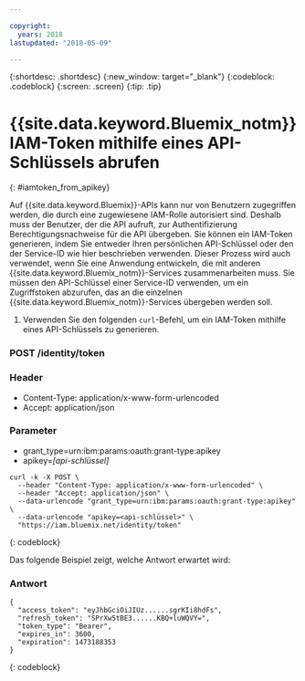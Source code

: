 ```yaml
---

copyright:
  years: 2018
lastupdated: "2018-05-09"

---
```



{:shortdesc: .shortdesc}
{:new_window: target="_blank"}
{:codeblock: .codeblock}
{:screen: .screen}
{:tip: .tip}

# {{site.data.keyword.Bluemix_notm}} IAM-Token mithilfe eines API-Schlüssels abrufen
{: #iamtoken_from_apikey}

Auf {{site.data.keyword.Bluemix}}-APIs kann nur von Benutzern zugegriffen werden, die durch eine zugewiesene IAM-Rolle autorisiert sind. Deshalb muss der Benutzer, der die API aufruft, zur Authentifizierung Berechtigungsnachweise für die API übergeben. Sie können ein IAM-Token generieren, indem Sie entweder Ihren persönlichen API-Schlüssel oder den der Service-ID wie hier beschrieben verwenden. Dieser Prozess wird auch verwendet, wenn Sie eine Anwendung entwickeln, die mit anderen {{site.data.keyword.Bluemix_notm}}-Services zusammenarbeiten muss. Sie müssen den API-Schlüssel einer Service-ID verwenden, um ein Zugriffstoken abzurufen, das an die einzelnen {{site.data.keyword.Bluemix_notm}}-Services übergeben werden soll.

1. Verwenden Sie den folgenden `curl`-Befehl, um ein IAM-Token mithilfe eines API-Schlüssels zu generieren.

### POST /identity/token

### Header
  - Content-Type: application/x-www-form-urlencoded
  - Accept: application/json

### Parameter
  - grant_type=urn:ibm:params:oauth:grant-type:apikey
  - apikey=*[api-schlüssel]*

```
curl -k -X POST \
  --header "Content-Type: application/x-www-form-urlencoded" \
  --header "Accept: application/json" \
  --data-urlencode "grant_type=urn:ibm:params:oauth:grant-type:apikey" \
  --data-urlencode "apikey=<api-schlüssel>" \
  "https://iam.bluemix.net/identity/token"
```
{: codeblock}

Das folgende Beispiel zeigt, welche Antwort erwartet wird:

### Antwort

```
{
  "access_token": "eyJhbGciOiJIUz......sgrKIi8hdFs",
  "refresh_token": "SPrXw5tBE3......KBQ+luWQVY=",
  "token_type": "Bearer",
  "expires_in": 3600,
  "expiration": 1473188353
}
```
{: codeblock}
